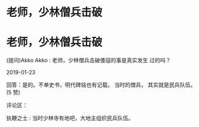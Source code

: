 # 老师，少林僧兵击破

# 老师，少林僧兵击破

(提问)Akko Akko : 老师，少林僧兵击破倭寇的事是真实发生 过的吗？

2019-01-23

回答：是的。不单史书，明代碑铭也有记载。 当时的僧兵， 其实就是民兵队伍。(5 赞)

评论区：

执鞭之士 : 当时少林寺有地吧，大地主组织民兵队伍。